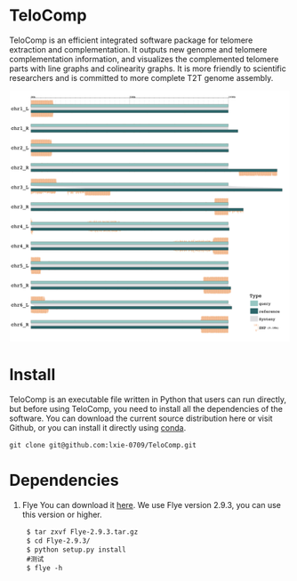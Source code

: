 # TeloComp
TeloComp is an efficient integrated software package for telomere extraction and complementation. It outputs new genome and telomere complementation information, and visualizes the complemented telomere parts with line graphs and colinearity graphs. It is more friendly to scientific researchers and is committed to more complete T2T genome assembly.

![image](https://github.com/lxie-0709/TeloComp/blob/main/Synteny.png)

# Install
TeloComp is an executable file written in Python that users can run directly, but before using TeloComp, you need to install all the dependencies of the software. You can download the current source distribution here or visit Github, or you can install it directly using [conda](https://anaconda.org/telocomp).

    git clone git@github.com:lxie-0709/TeloComp.git

# Dependencies
1. Flye
   You can download it [here]([https://github.com/fenderglass/Flye/archive/refs/tags/2.9.3.tar.gz). We use Flye version 2.9.3, you can use       this version or higher.

        $ tar zxvf Flye-2.9.3.tar.gz
        $ cd Flye-2.9.3/
        $ python setup.py install
        #测试
        $ flye -h
